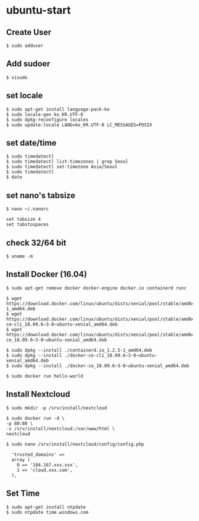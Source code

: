 # ubuntu-start


## Create User

```console
$ sudo adduser
```

## Add sudoer

```console
$ visudo
```

## set locale

```console
$ sudo apt-get install language-pack-ko
$ sudo locale-gen ko_KR.UTF-8
$ sudo dpkg-reconfigure locales
$ sudo update-locale LANG=ko_KR.UTF-8 LC_MESSAGES=POSIX
```

## set date/time

```console
$ sudo timedatectl
$ sudo timedatectl list-timezones | grep Seoul
$ sudo timedatectl set-timezone Asia/Seoul
$ sudo timedatectl
$ date
```

## set nano's tabsize

```console
$ nano ~/.nanorc
```

```
set tabsize 4
set tabstospaces
```


## check 32/64 bit

```console
$ uname -m
```


## Install Docker (16.04)

```console
$ sudo apt-get remove docker docker-engine docker.io containerd runc

$ wget https://download.docker.com/linux/ubuntu/dists/xenial/pool/stable/amd64/containerd.io_1.2.5-1_amd64.deb
$ wget https://download.docker.com/linux/ubuntu/dists/xenial/pool/stable/amd64/docker-ce-cli_18.09.6~3-0~ubuntu-xenial_amd64.deb
$ wget https://download.docker.com/linux/ubuntu/dists/xenial/pool/stable/amd64/docker-ce_18.09.6~3-0~ubuntu-xenial_amd64.deb

$ sudo dpkg --install ./containerd.io_1.2.5-1_amd64.deb
$ sudo dpkg --install ./docker-ce-cli_18.09.6~3-0~ubuntu-xenial_amd64.deb
$ sudo dpkg --install ./docker-ce_18.09.6~3-0~ubuntu-xenial_amd64.deb

$ sudo docker run hello-world
```

## Install Nextcloud

```console
$ sudo mkdir -p /srv/install/nextcloud

$ sudo docker run -d \
-p 80:80 \
-v /srv/install/nextcloud:/var/www/html \
nextcloud

$ sudo nano /srv/install/nextcloud/config/config.php
```

```
  'trusted_domains' =>
  array (
    0 => '104.167.xxx.xxx',
    1 => 'cloud.xxx.com',
  ),
```

## Set Time

```console
$ sudo apt-get install ntpdate
$ sudo ntpdate time.windows.com
```
